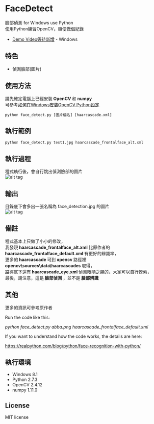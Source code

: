 # FaceDetect
臉部偵測 for Windows use Python <br>
使用Python練習OpenCV，順便做個紀錄
* [Demo Video等待新增]() - Windows 

## 特色
* 偵測臉部(圖片)
   
## 使用方法
請先確定電腦上已經安裝<b> OpenCV </b>和<b> numpy </b><br>
可參考[如何在Windows安裝OpenCV Python設定](https://github.com/twtrubiks/FaceDetect/tree/master/How%20Install%20OpenCV%20in%20on%20Windows%20for%20Python)<br>

```
python face_detect.py [圖片檔名] [haarcascade.xml]
```

## 執行範例 
``` 
python face_detect.py test1.jpg haarcascade_frontalface_alt.xml
```

## 執行過程
程式執行後，會自行跳出偵測臉部的圖片<br>
![alt tag](http://i.imgur.com/u8m9lUf.jpg)

## 輸出
目錄底下會多出一張名稱為 face_detection.jpg 的圖片 <br>
![alt tag](http://i.imgur.com/evl398U.jpg)

## 備註
程式基本上只做了小小的修改，<br>
我發現<b> haarcascade_frontalface_alt.xml </b>比原作者的<b> haarcascade_frontalface_default.xml </b>有更好的辨識率，<br>
更多的<b> haarcascade </b>可到<b> opencv </b>路徑裡<b> opencv\sources\data\haarcascades </b>取得，<br>
路徑底下還有<b> haarcascade_eye.xml </b>偵測眼睛之類的，大家可以自行摸索，<br>
最後，請注意，這是<b> 臉部偵測 </b>，並不是 <b> 臉部辨識 </b>

## 其他
更多的資訊可參考原作者<br>

Run the code like this:

*python face_detect.py abba.png haarcascade_frontalface_default.xml*

If you want to understand how the code works, the details are here:

https://realpython.com/blog/python/face-recognition-with-python/

## 執行環境
* Windows 8.1
* Python 2.7.3
* OpenCV 2.4.12 
* numpy 1.11.0

## License
MIT license
